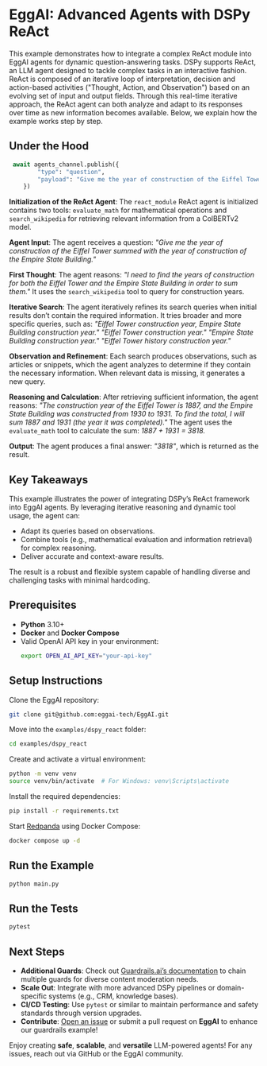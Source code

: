 # EggAI: Advanced Agents with DSPy ReAct

This example demonstrates how to integrate a complex ReAct module into EggAI agents for dynamic question-answering
tasks. DSPy supports ReAct, an LLM agent designed to tackle complex tasks in an interactive fashion. ReAct is composed
of an iterative loop of interpretation, decision and action-based activities ("Thought, Action, and Observation") based
on an evolving set of input and output fields. Through this real-time iterative approach, the ReAct agent can both
analyze and adapt to its responses over time as new information becomes available. Below, we explain how the example
works step by step.

## Under the Hood

```python
 await agents_channel.publish({
        "type": "question",
        "payload": "Give me the year of construction of the Eiffel Tower summed with the year of construction of the Empire State Building."
    })
```

**Initialization of the ReAct Agent**: The `react_module` ReAct agent is initialized contains two tools: `evaluate_math` for
mathematical operations and `search_wikipedia` for retrieving relevant information from a ColBERTv2 model.

**Agent Input**: The agent receives a question: *"Give me the year of construction of the Eiffel Tower summed with the
year of construction of the Empire State Building."*

**First Thought**: The agent reasons: *"I need to find the years of construction for both the Eiffel Tower and the
Empire State Building in order to sum them."* It uses the `search_wikipedia` tool to query for construction years.

**Iterative Search**: The agent iteratively refines its search queries when initial results don’t contain the required
information. It tries broader and more specific queries, such as: *"Eiffel Tower construction year, Empire State
Building construction year."* *"Eiffel Tower construction year."* *"Empire State Building construction year."* *"Eiffel
Tower history construction year."*

**Observation and Refinement**: Each search produces observations, such as articles or snippets, which the agent
analyzes to determine if they contain the necessary information. When relevant data is missing, it generates a new
query.

**Reasoning and Calculation**: After retrieving sufficient information, the agent reasons: *"The construction year of
the Eiffel Tower is 1887, and the Empire State Building was constructed from 1930 to 1931. To find the total, I will sum
1887 and 1931 (the year it was completed)."* The agent uses the `evaluate_math` tool to calculate the sum: *1887 +
1931 = 3818.*

**Output**: The agent produces a final answer: *"3818"*, which is returned as the result.

## Key Takeaways

This example illustrates the power of integrating DSPy’s ReAct framework into EggAI agents. By leveraging iterative
reasoning and dynamic tool usage, the agent can:

- Adapt its queries based on observations.
- Combine tools (e.g., mathematical evaluation and information retrieval) for complex reasoning.
- Deliver accurate and context-aware results.

The result is a robust and flexible system capable of handling diverse and challenging tasks with minimal hardcoding.

## Prerequisites

- **Python** 3.10+
- **Docker** and **Docker Compose**
- Valid OpenAI API key in your environment:
  ```bash
  export OPEN_AI_API_KEY="your-api-key"
  ```

## Setup Instructions

Clone the EggAI repository:

```bash
git clone git@github.com:eggai-tech/EggAI.git
```

Move into the `examples/dspy_react` folder:

```bash
cd examples/dspy_react
```

Create and activate a virtual environment:

```bash
python -m venv venv
source venv/bin/activate  # For Windows: venv\Scripts\activate
```

Install the required dependencies:

```bash
pip install -r requirements.txt
```

Start [Redpanda](https://github.com/redpanda-data/redpanda) using Docker Compose:

```bash
docker compose up -d
```

## Run the Example

```bash
python main.py
```

## Run the Tests

```bash
pytest
```

## Next Steps

- **Additional Guards**: Check out [Guardrails.ai’s documentation](https://github.com/ShreyaR/guardrails) to chain
  multiple guards for diverse content moderation needs.
- **Scale Out**: Integrate with more advanced DSPy pipelines or domain-specific systems (e.g., CRM, knowledge bases).
- **CI/CD Testing**: Use `pytest` or similar to maintain performance and safety standards through version upgrades.
- **Contribute**: [Open an issue](https://github.com/eggai-tech/eggai/issues) or submit a pull request on **EggAI** to
  enhance our guardrails example!

Enjoy creating **safe**, **scalable**, and **versatile** LLM-powered agents! For any issues, reach out via GitHub
or the EggAI community.